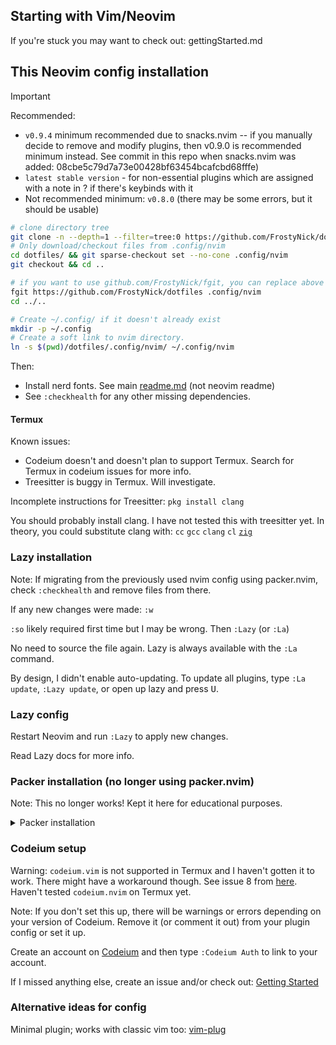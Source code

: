 ## Starting with Vim/Neovim

If you're stuck you may want to check out:
gettingStarted.md


## This Neovim config installation

> [!IMPORTANT]  
> Recommended:
> - `v0.9.4` minimum recommended due to snacks.nvim -- if you manually decide to remove and modify plugins, then v0.9.0 is recommended minimum instead. See commit in this repo when snacks.nvim was added: 08cbe5c79d7a73e00428bf63454bcafcbd68fffe)
> - `latest stable version` - for non-essential plugins which are assigned with a note in <leader>? if there's keybinds with it
> - Not recommended minimum: `v0.8.0` (there may be some errors, but it should be usable)


```bash
# clone directory tree
git clone -n --depth=1 --filter=tree:0 https://github.com/FrostyNick/dotfiles.git
# Only download/checkout files from .config/nvim
cd dotfiles/ && git sparse-checkout set --no-cone .config/nvim
git checkout && cd ..

# if you want to use github.com/FrostyNick/fgit, you can replace above steps with:
fgit https://github.com/FrostyNick/dotfiles .config/nvim
cd ../..

# Create ~/.config/ if it doesn't already exist
mkdir -p ~/.config
# Create a soft link to nvim directory.
ln -s $(pwd)/dotfiles/.config/nvim/ ~/.config/nvim
```

Then:
- Install nerd fonts. See main [readme.md](../../readme.md) (not neovim readme)
- See `:checkhealth` for any other missing dependencies.

#### Termux

Known issues:
- Codeium doesn't and doesn't plan to support Termux. Search for Termux in codeium issues for more info.
- Treesitter is buggy in Termux. Will investigate.

Incomplete instructions for Treesitter:
`pkg install clang`

You should probably install clang. I have not tested this with treesitter yet.
In theory, you could substitute clang with: `cc` `gcc` `clang` `cl` [`zig`](https://ziglang.org/download/)

### Lazy installation

Note: If migrating from the previously used nvim config using packer.nvim,
check `:checkhealth` and remove files from there.

If any new changes were made:
`:w`

`:so` likely required first time but I may be wrong.
Then `:Lazy` (or `:La`)

No need to source the file again. Lazy is always available with the `:La`
command.

By design, I didn't enable auto-updating. To update all plugins, type `:La update`, `:Lazy update`, or open up lazy and press <kbd>U</kbd>.

### Lazy config

Restart Neovim and run `:Lazy` to apply new changes.

Read Lazy docs for more info.

### Packer installation (no longer using packer.nvim)

Note: This no longer works! Kept it here for educational purposes.

<details>
<summary>
Packer installation
</summary>

In packer.lua:
Install packer with [instructions](https://github.com/wbthomason/packer.nvim)
on the web
([ThePrimeagen video with timestamp](https://youtu.be/w7i4amO_zaE?t=234))

If any new changes are made, you need to `:w` so Packer.nvim can see the
changes.

Then:
`:so`

If errors show up for above command, (`ZQ`) quit out of vim, reopen the
packer.lua file in Neovim and repeat.

`:PackerSync`

A screen should show up that everything installed successfully.

After all that, close and open and open up again, some errors and tips will
show up. Wait for everything to install.
</details>

### Codeium setup

Warning: `codeium.vim` is not supported in Termux and I haven't gotten it to
work. There might have a workaround though. See issue 8 from
[here](https://github.com/Exafunction/codeium.vim/issues?q=is%3Aissue+termux+is%3Aclosed).
Haven't tested `codeium.nvim` on Termux yet.
<!-- GitHub will send a notification to everyone in that issue
if I directly paste the issue here 🙁 -->

Note: If you don't set this up, there will be warnings or errors depending on
your version of Codeium. Remove it (or comment it out) from your plugin config
or set it up.

Create an account on [Codeium](https://codeium.com/) and then type
`:Codeium Auth` to link to your account.

If I missed anything else, create an issue and/or check out:
[Getting Started](https://github.com/Exafunction/codeium.vim#-getting-started)

### Alternative ideas for config

Minimal plugin; works with classic vim too:
[vim-plug](https://github.com/junegunn/vim-plug)

